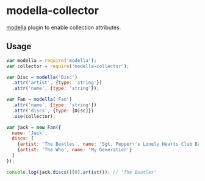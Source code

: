 # modella-collector

[modella](http://github.com/modella/modella) plugin to enable collection attributes.

## Usage

```js
var modella = require('modella');
var collector = require('modella-collector');

var Disc = modella('Disc')
  .attr('artist', {type: 'string'})
  .attr('name', {type: 'string'});

var Fan = modella('Fan')
  .attr('name', {type: 'string'})
  .attr('discs', {type: [Disc]})
  .use(collector);

var jack = new Fan({
  name: 'Jack',
  discs: [
    {artist: 'The Beatles', name: 'Sgt. Pepper\'s Lonely Hearts Club Band'},
    {artist: 'The Who', name: 'My Generation'}
  ]
});

console.log(jack.discs()[0].artist()); // "The Beatles"
```